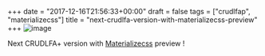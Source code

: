 +++
date = "2017-12-16T21:56:33+00:00"
draft = false
tags = ["crudlfap", "materializecss"]
title = "next-crudlfa-version-with-materializecss-preview"
+++
![image](/img/2017-12-16-next-crudlfa-version-with-materializecss-preview/8e1a6de68cd340d797e820af03c63d8c1d8ff851474666e0714b98c2956a9607.png)

Next CRUDLFA+ version with [Materializecss](materializecss.com) preview !
